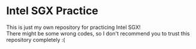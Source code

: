 # Intel SGX Practice
This is just my own repository for practicing Intel SGX!  
There might be some wrong codes, so I don't recommend you to trust this repository completely :(

